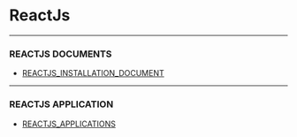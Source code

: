 # ReactJs

--- 

### REACTJS DOCUMENTS

* [REACTJS_INSTALLATION_DOCUMENT](https://github.com/adarshkumarsingh83/reactjs/blob/master/DOCUMENT/REACTJS_INSTALLATION_README.md)


---

### REACTJS APPLICATION 

* [REACTJS_APPLICATIONS](https://github.com/adarshkumarsingh83/reactjs/blob/master/APPLICATIONS)
